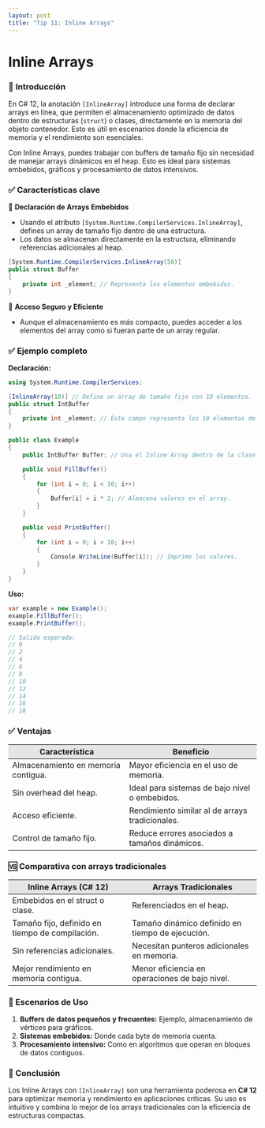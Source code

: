 ```yaml
---
layout: post
title: "Tip 11: Inline Arrays"
---
```

# Inline Arrays
### 🔑 **Introducción**  
En C# 12, la anotación ```[InlineArray]``` introduce una forma de declarar arrays en línea, que permiten el almacenamiento optimizado de datos dentro de estructuras (```struct```) o clases, directamente en la memoria del objeto contenedor. Esto es útil en escenarios donde la eficiencia de memoria y el rendimiento son esenciales.

Con Inline Arrays, puedes trabajar con buffers de tamaño fijo sin necesidad de manejar arrays dinámicos en el heap. Esto es ideal para sistemas embebidos, gráficos y procesamiento de datos intensivos.  
### ✅ **Características clave**  
🔷 **Declaración de Arrays Embebidos**  
- Usando el atributo ```[System.Runtime.CompilerServices.InlineArray]```, defines un array de tamaño fijo dentro de una estructura.
- Los datos se almacenan directamente en la estructura, eliminando referencias adicionales al heap.
```c#
[System.Runtime.CompilerServices.InlineArray(50)]
public struct Buffer
{
    private int _element; // Representa los elementos embebidos.
}
```

🔷 **Acceso Seguro y Eficiente**  
- Aunque el almacenamiento es más compacto, puedes acceder a los elementos del array como si fueran parte de un array regular.

### ✅ **Ejemplo completo**
**Declaración:**  
```c#
using System.Runtime.CompilerServices;

[InlineArray(10)] // Define un array de tamaño fijo con 10 elementos.
public struct IntBuffer
{
    private int _element; // Este campo representa los 10 elementos del array.
}

public class Example
{
    public IntBuffer Buffer; // Usa el Inline Array dentro de la clase.

    public void FillBuffer()
    {
        for (int i = 0; i < 10; i++)
        {
            Buffer[i] = i * 2; // Almacena valores en el array.
        }
    }

    public void PrintBuffer()
    {
        for (int i = 0; i < 10; i++)
        {
            Console.WriteLine(Buffer[i]); // Imprime los valores.
        }
    }
}
```

**Uso:**
```c#
var example = new Example();
example.FillBuffer();
example.PrintBuffer();

// Salida esperada:
// 0
// 2
// 4
// 6
// 8
// 10
// 12
// 14
// 16
// 18

```

### ✅ **Ventajas**
<table>
    <thead>
        <tr style="background-color: #e5e5e5">
            <th>Característica</th>
            <th>Beneficio</th>
        </tr>
    </thead>
    <tbody>
        <tr>
            <td>Almacenamiento en memoria contigua.</td>
            <td>Mayor eficiencia en el uso de memoria.</td>
        </tr>
        <tr>
            <td>Sin overhead del heap.</td>
            <td>Ideal para sistemas de bajo nivel o embebidos.</td>
        </tr>
        <tr>
            <td>Acceso eficiente.</td>
            <td>Rendimiento similar al de arrays tradicionales.</td>
        </tr>
        <tr>
            <td>Control de tamaño fijo.</td>
            <td>Reduce errores asociados a tamaños dinámicos.</td>
        </tr>
    </tbody>
</table>

### 🆚 **Comparativa con arrays tradicionales**  
<table>
    <thead>
        <tr style="background-color: #e5e5e5">
            <th>Inline Arrays (C# 12)</th>
            <th>Arrays Tradicionales</th>
        </tr>
    </thead>
    <tbody>
        <tr>
            <td>Embebidos en el struct o clase.</td>
            <td>Referenciados en el heap.</td>
        </tr>
        <tr>
            <td>Tamaño fijo, definido en tiempo de compilación.</td>
            <td>Tamaño dinámico definido en tiempo de ejecución.</td>
        </tr>
        <tr>
            <td>Sin referencias adicionales.</td>
            <td>Necesitan punteros adicionales en memoria.</td>
        </tr>
        <tr>
            <td>Mejor rendimiento en memoria contigua.</td>
            <td>Menor eficiencia en operaciones de bajo nivel.</td>
        </tr>
    </tbody>
</table>

### 🌟 Escenarios de Uso  
1. **Buffers de datos pequeños y frecuentes:** Ejemplo, almacenamiento de vértices para gráficos.
2. **Sistemas embebidos:** Donde cada byte de memoria cuenta.
3. **Procesamiento intensivo:** Como en algoritmos que operan en bloques de datos contiguos.

### 🚀 Conclusión  
Los Inline Arrays con ```[InlineArray]``` son una herramienta poderosa en **C# 12** para optimizar memoria y rendimiento en aplicaciones críticas. Su uso es intuitivo y combina lo mejor de los arrays tradicionales con la eficiencia de estructuras compactas.
